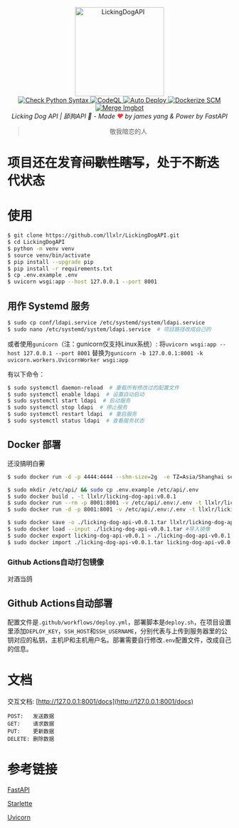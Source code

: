 <p align="center">
  <a href="https://api.white-album.top/">
    <img width="200px" src="https://cdn.jsdelivr.net/gh/llxlr/LickingDogAPI/static/img/mur_cat.png" alt='LickingDogAPI'>
  </a>
  <br>
  <a href="https://github.com/llxlr/LickingDogAPI/actions">
    <img src="https://github.com/llxlr/LickingDogAPI/workflows/Check%20Python%20Syntax/badge.svg" alt="Check Python Syntax">
  </a>
  <a href="https://github.com/llxlr/LickingDogAPI/actions">
    <img src="https://github.com/llxlr/LickingDogAPI/workflows/CodeQL/badge.svg" alt="CodeQL">
  </a>
  <a href="https://github.com/llxlr/LickingDogAPI/actions">
    <img src="https://github.com/llxlr/LickingDogAPI/workflows/Auto%20Deploy/badge.svg" alt="Auto Deploy">
  </a>
  <a href="https://github.com/llxlr/LickingDogAPI/actions">
    <img src="https://github.com/llxlr/LickingDogAPI/workflows/Dockerize%20SCM/badge.svg" alt="Dockerize SCM">
  </a>
  <a href="https://github.com/llxlr/LickingDogAPI/actions">
    <img src="https://github.com/llxlr/LickingDogAPI/workflows/Merge%20Imgbot/badge.svg" alt="Merge Imgbot">
  </a>
  <br>
  <em>Licking Dog API | 舔狗API 🍭 - Made <span style="color:#F03D41">❤</span> by james yang & Power by <a src="https://fastapi.tiangolo.com/">FastAPI</a></em>
</p>
<blockquote><p align="center">敬我暗恋的人</p></blockquote>

# 项目还在发育~~间歇性瞎写~~，处于不断迭代状态

# 使用

```bash
$ git clone https://github.com/llxlr/LickingDogAPI.git
$ cd LickingDogAPI
$ python -m venv venv
$ source venv/bin/activate
$ pip install --upgrade pip
$ pip install -r requirements.txt
$ cp .env.example .env
$ uvicorn wsgi:app --host 127.0.0.1 --port 8001
```


## 用作 Systemd 服务

```bash
$ sudo cp conf/ldapi.service /etc/systemd/system/ldapi.service
$ sudo nano /etc/systemd/system/ldapi.service  # 项目路径改成自己的
```

或者使用`gunicorn`（注：gunicorn仅支持Linux系统）:
将`uvicorn wsgi:app --host 127.0.0.1 --port 8001`
替换为`gunicorn -b 127.0.0.1:8001 -k uvicorn.workers.UvicornWorker wsgi:app`

有以下命令：

```bash
$ sudo systemctl daemon-reload  # 重载所有修改过的配置文件
$ sudo systemctl enable ldapi  # 设置自动启动
$ sudo systemctl start ldapi  # 启动服务
$ sudo systemctl stop ldapi  # 停止服务
$ sudo systemctl restart ldapi  # 重启服务
$ sudo systemctl status ldapi  # 查看服务状态
```

## Docker 部署

还没搞明白~~雾~~

```bash
$ sudo docker run -d -p 4444:4444 --shm-size=2g  -e TZ=Asia/Shanghai selenium/standalone-chrome

$ sudo mkdir /etc/api/ && sudo cp .env.example /etc/api/.env
$ sudo docker build . -t llxlr/licking-dog-api:v0.0.1
$ sudo docker run --rm -p 8001:8001 -v /etc/api/.env:/.env -t llxlr/licking-dog-api:v0.0.1 #临时调试
$ sudo docker run -d -p 8001:8001 -v /etc/api/.env:/.env -t llxlr/licking-dog-api:v0.0.1   #或直接部署

$ sudo docker save -o ./licking-dog-api-v0.0.1.tar llxlr/licking-dog-api:v0.0.1 #导出镜像
$ sudo docker load --input ./licking-dog-api-v0.0.1.tar #导入镜像
$ sudo docker export licking-dog-api-v0.0.1 > ./licking-dog-api-v0.0.1.tar #导出容器
$ sudo docker import ./licking-dog-api-v0.0.1.tar licking-dog-api-v0.0.1 #导入容器
```

### Github Actions自动打包镜像

对酒当鸽

## Github Actions自动部署

配置文件是`.github/workflows/deploy.yml`，部署脚本是`deploy.sh`，在项目设置里添加`DEPLOY_KEY`，`SSH_HOST`和`SSH_USERNAME`，分别代表与上传到服务器里的公钥对应的私钥，主机IP和主机用户名。部署需要自行修改`.env`配置文件，改成自己的信息。

# 文档

交互文档: [http://127.0.0.1:8001/docs](http://127.0.0.1:8001/docs)

``` 
POST:   发送数据
GET:    请求数据
PUT:    更新数据
DELETE: 删除数据
```

# 参考链接

[FastAPI](https://fastapi.tiangolo.com/)

[Starlette](https://www.starlette.io/)

[Uvicorn](https://www.uvicorn.org/)
